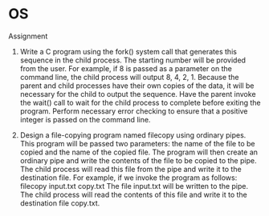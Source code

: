 # OS
Assignment
1. Write a C program using the fork() system call that generates this sequence in the child
process. The starting number will be provided from the user. For example, if 8 is passed
as a parameter on the command line, the child process will output 8, 4, 2, 1. Because the
parent and child processes have their own copies of the data, it will be necessary for the
child to output the sequence. Have the parent invoke the wait() call to wait for the child
process to complete before exiting the program. Perform necessary error checking to
ensure that a positive integer is passed on the command line. 


2. Design a file-copying program named filecopy using ordinary pipes. This program will
be passed two parameters: the name of the file to be copied and the name of the copied
file. The program will then create an ordinary pipe and write the contents of the file to be
copied to the pipe. The child process will read this file from the pipe and write it to the
destination file. For example, if we invoke the program as follows:
filecopy input.txt copy.txt
The file input.txt will be written to the pipe. The child process will read the contents of
this file and write it to the destination file copy.txt. 
